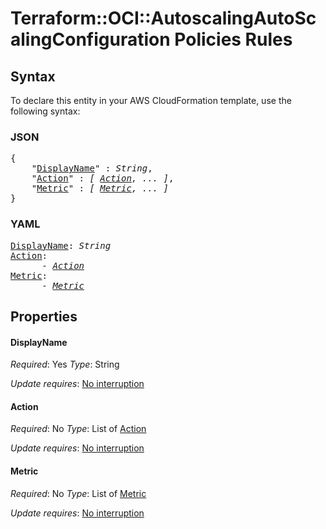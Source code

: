 # Terraform::OCI::AutoscalingAutoScalingConfiguration Policies Rules

## Syntax

To declare this entity in your AWS CloudFormation template, use the following syntax:

### JSON

<pre>
{
    "<a href="#displayname" title="DisplayName">DisplayName</a>" : <i>String</i>,
    "<a href="#action" title="Action">Action</a>" : <i>[ <a href="policies-rules-action.md">Action</a>, ... ]</i>,
    "<a href="#metric" title="Metric">Metric</a>" : <i>[ <a href="policies-rules-metric.md">Metric</a>, ... ]</i>
}
</pre>

### YAML

<pre>
<a href="#displayname" title="DisplayName">DisplayName</a>: <i>String</i>
<a href="#action" title="Action">Action</a>: <i>
      - <a href="policies-rules-action.md">Action</a></i>
<a href="#metric" title="Metric">Metric</a>: <i>
      - <a href="policies-rules-metric.md">Metric</a></i>
</pre>

## Properties

#### DisplayName

_Required_: Yes
_Type_: String

_Update requires_: [No interruption](https://docs.aws.amazon.com/AWSCloudFormation/latest/UserGuide/using-cfn-updating-stacks-update-behaviors.html#update-no-interrupt)

#### Action

_Required_: No
_Type_: List of <a href="policies-rules-action.md">Action</a>

_Update requires_: [No interruption](https://docs.aws.amazon.com/AWSCloudFormation/latest/UserGuide/using-cfn-updating-stacks-update-behaviors.html#update-no-interrupt)

#### Metric

_Required_: No
_Type_: List of <a href="policies-rules-metric.md">Metric</a>

_Update requires_: [No interruption](https://docs.aws.amazon.com/AWSCloudFormation/latest/UserGuide/using-cfn-updating-stacks-update-behaviors.html#update-no-interrupt)

